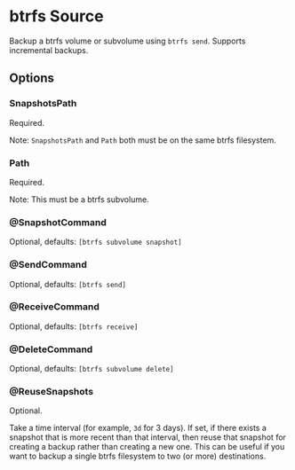 # btrfs Source

Backup a btrfs volume or subvolume using `btrfs send`. Supports
incremental backups.

## Options

### SnapshotsPath

Required.

Note: `SnapshotsPath` and `Path` both must be on the same btrfs
filesystem.

### Path

Required.

Note: This must be a btrfs subvolume.

### @SnapshotCommand

Optional, defaults: `[btrfs subvolume snapshot]`

### @SendCommand

Optional, defaults: `[btrfs send]`

### @ReceiveCommand

Optional, defaults: `[btrfs receive]`

### @DeleteCommand

Optional, defaults: `[btrfs subvolume delete]`

### @ReuseSnapshots

Optional.

Take a time interval (for example, `3d` for 3 days). If set, if there
exists a snapshot that is more recent than that interval, then reuse
that snapshot for creating a backup rather than creating a new one. This
can be useful if you want to backup a single btrfs filesystem to two
(or more) destinations.

